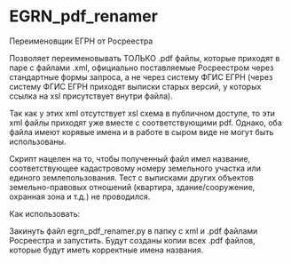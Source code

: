 # EGRN_pdf_renamer
Переименовщик ЕГРН от Росреестра

Позволяет переименовывать ТОЛЬКО .pdf файлы, которые приходят в паре с файлами .xml, официально поставляемые Росреестром через стандартные формы запроса, а не через систему ФГИС ЕГРН (через систему ФГИС ЕГРН приходят выписки старых версий, у которых ссылка на xsl присутствует внутри файла).

Так как у этих xml отсутствует xsl схема в публичном доступе, то эти xml файлы приходят уже вместе с соответствующими pdf. Однако, оба файла имеют корявые имена и в работе в сыром виде не могут быть использованы.

Скрипт нацелен на то, чтобы полученный файл имел название, соответствующее кадастровому номеру земельного участка или единого землепользования. Тест с выписками других объектов земельно-правовых отношений (квартира, здание/сооружение, охранная зона и т.д.) не проводился.

Как использовать:

Закинуть файл egrn_pdf_renamer.py в папку с xml и .pdf файлами Росреестра и запустить. Будут созданы копии всех .pdf файлов, которые будут иметь корректные имена названия.
